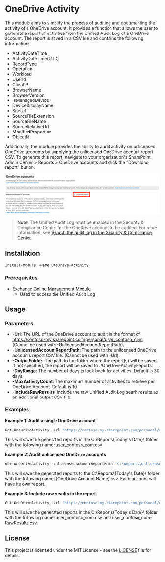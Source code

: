 # OneDrive Activity
This module aims to simplify the process of auditing and documenting the activity of a OneDrive account. It provides a function that allows the user to generate a report of activities from the Unified Audit Log of a OneDrive account. The report is saved in a CSV file and contains the following information:
- ActivityDateTime
- ActivityDateTime(UTC)
- RecordType
- Operation
- Workload
- UserId
- ClientIP
- BrowserName
- BrowserVersion
- IsManagedDevice
- DeviceDisplayName
- SiteUrl
- SourceFileExtension
- SourceFileName
- SourceRelativeUrl
- ModifiedProperties
- ObjectId

Additionally, the module provides the ability to audit activity on unlicensed OneDrive accounts by supplying the unlicensed OneDrive account report CSV. To generate this report, navigate to your organization's SharePoint Admin Center > Reports > OneDrive accounts and click the "Download report" button.

![Unlicensed OneDrive Accounts Report](images/Unlicensed%20OneDrive%20Accounts.png)

> **Note:** The Unified Audit Log must be enabled in the Security & Compliance Center for the OneDrive account to be audited. For more information, see [Search the audit log in the Security & Compliance Center](https://docs.microsoft.com/en-us/microsoft-365/compliance/search-the-audit-log-in-security-and-compliance?view=o365-worldwide).

## Installation
```powershell
Install-Module -Name OneDrive-Activity
```
### Prerequisites
- [Exchange Online Management Module](https://www.powershellgallery.com/packages/ExchangeOnlineManagement)
    - Used to access the Unified Audit Log
## Usage

### Parameters
- **-Url**: The URL of the OneDrive account to audit in the format of https://contoso-my.sharepoint.com/personal/user_contoso_com (Cannot be used with -UnlicensedAccountReportPath).
- **-UnlicensedAccountReportPath**: The path to the unlicensed OneDrive accounts report CSV file. (Cannot be used with -Url).
- **-OutputFolder**: The path to the folder where the report(s) will be saved. If not specified, the report will be saved to ./OneDriveActivityReports.
- **-DayRange**: The number of days to look back for activities. Default is 30 days.
- **-MaxActivityCount**: The maximum number of activities to retrieve per OneDrive Account. Default is 10.
- **-IncludeRawResults**: Include the raw Unified Audit Log searh results as an additional output CSV file.

### Examples
**Example 1: Audit a single OneDrive account**
```powershell
Get-OneDriveActivity -Url "https://contoso-my.sharepoint.com/personal/user_contoso_com" -OutputFolder "C:\Reports" -DayRange 90 -MaxActivityCount 20
```
This will save the generated reports in the C:\Reports\{Today's Date}\ folder with the following name: user_contoso_com.csv

**Example 2: Audit unlicensed OneDrive accounts**
```powershell
Get-OneDriveActivity -UnlicensedAccountReportPath "C:\Reports\UnlicensedOneDriveAccounts.csv" -OutputFolder "C:\Reports" -DayRange 90 -MaxActivityCount 20
```
This will save the generated reports to the C:\Reports\\{Today's Date}\ folder with the following name: {OneDrive Account Name}.csv. Each account will have its own report.

**Example 3: Include raw results in the report**
```powershell
Get-OneDriveActivity -Url "https://contoso-my.sharepoint.com/personal/user_contoso_com" -OutputFolder "C:\Reports" -DayRange 90 -MaxActivityCount 20 -IncludeRawResults
```
This will save the generated reports in the C:\Reports\{Today's Date}\ folder with the following name: user_contoso_com.csv and user_contoso_com-RawResults.csv.

## License
This project is licensed under the MIT License - see the [LICENSE](LICENSE) file for details.